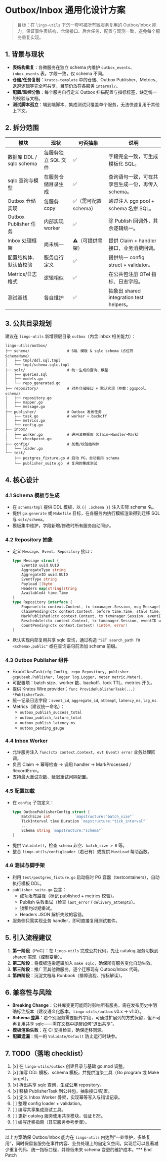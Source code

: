 # Outbox/Inbox 通用化设计方案

> 目标：在 `lingo-utils` 下沉一套可被所有微服务复用的 Outbox/Inbox 能力，保证事件表结构、仓储接口、后台任务、配置与观测一致，避免每个服务重复实现。

## 1. 背景与现状

- **表结构重复**：各微服务在独立 schema 内维护 `outbox_events`、`inbox_events` 表，字段一致，仅 schema 不同。
- **仓储/任务复制**：`kratos-template` 中的仓储、Outbox Publisher、Metrics、退避逻辑等完全可共享，目前仍放在各服务 `internal/`。
- **配置/监控分散**：每个服务自行定义 Outbox 扫描配置与指标标签，缺乏统一的校验与文档。
- **测试脚本孤立**：端到端脚本、集成测试只覆盖单个服务，无法快速复用于其他上下文。

## 2. 拆分范围

| 模块 | 现状 | 可否抽象 | 说明 |
| --- | --- | --- | --- |
| 数据库 DDL / sqlc schema | 每服务独立 SQL 文件 | ✅ | 字段完全一致，可生成模板化 SQL。 |
| sqlc 查询与模型 | 在服务仓储目录生成 | ✅ | 查询语句一致，可在共享包生成一份，再传入 schema。 |
| Outbox 仓储实现 | 每服务 copy | ✅（需可配置 schema） | 通过注入 pgx pool + schema 名拼 SQL。 |
| Outbox Publisher 任务 | 内部实现 worker | ✅ | 除 Publish 回调外，其余逻辑统一。 |
| Inbox 处理框架 | 尚未统一 | ⚠️（可提供骨架） | 提供 Claim + handler 接口，业务消费回调。 |
| 配置结构体、默认值校验 | 服务自行定义 | ✅ | 提供统一 config struct + validator。 |
| Metrics/日志格式 | 逻辑相似 | ✅ | 在公共包注册 OTel 指标、日志字段。 |
| 测试基线 | 各自维护 | ✅ | 抽象出 shared integration test helpers。 |

## 3. 公共目录规划

建议在 `lingo-utils` 新增顶层目录 `outbox`（内含 inbox 相关能力）：

```
lingo-utils/outbox/
├── schema/                 # SQL 模板 & sqlc schema（占位符 SchemaName）
│   ├── tmpl/ddl.sql.tmpl
│   └── tmpl/schema.sqlc.tmpl
├── sqlc/                   # 统一生成的查询、模型
│   ├── queries.sql
│   ├── models.go
│   └── repo_generated.go
├── repository/             # 对外仓储接口 + 默认实现（参数：pgxpool、schema）
│   ├── repository.go
│   ├── mapper.go
│   └── message.go
├── publisher/              # Outbox 发布任务
│   ├── task.go             # worker + backoff
│   ├── metrics.go
│   └── config.go
├── inbox/
│   ├── worker.go           # 通用消费框架（Claim→Handler→Mark）
│   └── checkpoint.go
├── config/                 # 加载/校验结构体
│   └── loader.go
└── test/
    ├── postgres_fixture.go # 启动 PG，自动套用 schema
    └── publisher_suite.go  # 复用的集成测试
```

## 4. 核心设计

### 4.1 Schema 模板与生成
- 在 `schema/tmpl` 提供 DDL 模板，以 `{{ .Schema }}` 注入实际 schema 名。
- 提供 `go:generate` 或 `Makefile` 目标，在各服务内执行模板渲染得到迁移 SQL 与 `sqlc/schema`。
- 模板集中维护，字段新增/修改时所有服务自动同步。

### 4.2 Repository 抽象
- 定义 `Message`、`Event`、`Repository` 接口：
  ```go
  type Message struct {
      EventID uuid.UUID
      AggregateType string
      AggregateID uuid.UUID
      EventType string
      Payload []byte
      Headers map[string]string
      AvailableAt time.Time
  }
  type Repository interface {
      Enqueue(ctx context.Context, tx txmanager.Session, msg Message) error
      ClaimPending(ctx context.Context, before time.Time, stale time.Time, limit int, lockToken string) ([]Event, error)
      MarkPublished(ctx context.Context, tx txmanager.Session, eventID uuid.UUID, lockToken string, publishedAt time.Time) error
      Reschedule(ctx context.Context, tx txmanager.Session, eventID uuid.UUID, lockToken string, next time.Time, errMsg string) error
      CountPending(ctx context.Context) (int64, error)
  }
  ```
- 默认实现内部复用共享 sqlc 查询，通过构造 `"SET search_path TO <schema>,public"` 或在查询语句前添加 schema 前缀。

### 4.3 Outbox Publisher 组件
- Export `NewTask(cfg Config, repo Repository, publisher gcpubsub.Publisher, logger log.Logger, meter metric.Meter)`.
- 可配置项：batch size、worker 数、backoff、lock TTL、metrics 开关。
- 提供 Kratos Wire provider：`func ProvidePublisherTask(...) *PublisherTask`.
- 统一记录日志字段：`event_id`, `aggregate_id`, `attempt`, `latency_ms`, `lag_ms`.
- Metrics（建议统一命名）：
  - `outbox_publish_success_total`
  - `outbox_publish_failure_total`
  - `outbox_publish_latency_ms`
  - `outbox_pending_gauge`

### 4.4 Inbox Worker
- 允许服务注入 `func(ctx context.Context, evt Event) error` 业务处理回调。
- 负责 Claim → 幂等检查 → 调用 handler → MarkProcessed / RecordError。
- 支持最大重试次数、延迟重试间隔配置。

### 4.5 配置加载
- 在 `config` 子包定义：
  ```go
  type OutboxPublisherConfig struct {
      BatchSize int           `mapstructure:"batch_size"`
      TickInterval time.Duration `mapstructure:"tick_interval"`
      ...
      Schema string `mapstructure:"schema"`
  }
  ```
- 提供 `Validate()`，检查 `schema` 非空、`batch_size > 0` 等。
- 整合 `lingo-utils/configloader`（若已有）或提供 `MustLoad` 帮助函数。

### 4.6 测试与脚手架
- 利用 `test/postgres_fixture.go` 启动临时 PG 容器（testcontainers），自动执行模板 DDL。
- `publisher_suite.go` 包含：
  - 成功发布路径（标记 published + metrics 校验）。
  - Publish 失败重试（检查 `last_error` / `delivery_attempts`）。
  - 锁租约过期重试。
  - Headers JSON 解析失败的容错。
- 服务侧只需实现业务 handler，即可直接复用测试套件。

## 5. 引入流程建议

1. **第一阶段**（PoC）：在 `lingo-utils` 完成公共代码，先让 catalog 服务切换到 shared 实现（控制变量）。
2. **第二阶段**：将模板渲染逻辑加入 `make sqlc`，确保所有服务变化自动生效。
3. **第三阶段**：推广至其他微服务，逐个迁移现有 Outbox/Inbox 代码。
4. **第四阶段**：沉淀文档与 Runbook（排障流程、指标解读）。

## 6. 兼容性与风险

- **Breaking Change**：公共库变更可能同时影响所有服务，需在发布历史中明确标注版本（建议语义化版本，`lingo-utils/outbox` v0.x → v1.0）。
- **Schema 差异**：若个别服务需要额外字段，可通过扩展列的方式保留，但不可再复用共享 sqlc——需在文档中提醒如何“退出共享”。
- **模板渲染失败**：在 CI 安排检查，确保迁移同源。
- **配置遗漏**：统一的 `Validate/Default` 防止运行时缺参。

## 7. TODO（落地 checklist）

1. [x] 在 `lingo-utils/outbox` 创建目录与基础 go.mod 调整。
2. [x] 编写 DDL 模板、schema 模板，并提供渲染工具（Go program 或 Make target）。
3. [x] 拆出共享 sqlc 查询，生成公用 repository。
4. [x] 移植 PublisherTask 到公共包，抽象接口/配置。
5. [x] 定义 Inbox Worker 骨架，实现幂等写入与错误记录。
6. [ ] 整理 config loader + validation。
7. [ ] 编写共享集成测试工具。
8. [ ] 更新 catalog 服务使用共享模块，验证 E2E。
9. [ ] 编写迁移指南（其它服务参考步骤）。

---

以上方案确保 Outbox/Inbox 能力在 `lingo-utils` 内达到“一处维护，多处复用”，同时保留各服务在事件内容、业务处理上的自定义空间。实现后可以显著减少重复代码、统一指标口径，并降低未来 schema 变更的维护成本。*** End Patch
